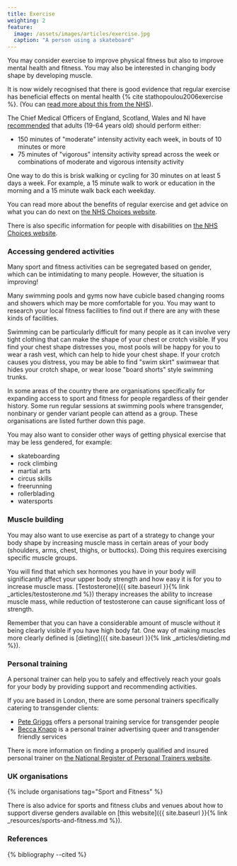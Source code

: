 ```yaml
---
title: Exercise
weighting: 2
feature:
  image: /assets/images/articles/exercise.jpg
  caption: "A person using a skateboard"
---
```


You may consider exercise to improve physical fitness but also to improve mental health and fitness. You may also be interested in changing body shape by developing muscle.

It is now widely recognised that there is good evidence that regular exercise has beneficial effects on mental health {% cite stathopoulou2006exercise %}. (You can [read more about this from the NHS](http://www.nhs.uk/Conditions/stress-anxiety-depression/Pages/mental-benefits-of-exercise.aspx)).

The Chief Medical Officers of England, Scotland, Wales and NI have [recommended](https://www.gov.uk/government/uploads/system/uploads/attachment_data/file/216370/dh_128210.pdf) that adults (19-64 years old) should perform either:

- 150 minutes of "moderate" intensity activity each week, in bouts of 10 minutes or more
- 75 minutes of "vigorous" intensity activity spread across the week or combinations of moderate and vigorous intensity activity

One way to do this is brisk walking or cycling for 30 minutes on at least 5 days a week. For example, a 15 minute walk to work or education in the morning and a 15 minute walk back each weekday.

You can read more about the benefits of regular exercise and get advice on what you can do next on [the NHS Choices website](http://www.nhs.uk/livewell/fitness/Pages/Fitnesshome.aspx).

There is also specific information for people with disabilities on [the NHS Choices website](http://www.nhs.uk/Livewell/fitness/Pages/get-active-with-a-disability-or-a-long-term-condition.aspx).

### Accessing gendered activities

Many sport and fitness activities can be  segregated based on gender, which can be intimidating to many people. However, the situation is improving!

Many swimming pools and gyms now have cubicle based changing rooms and showers which may be more comfortable for you. You may want to research your local fitness facilities to find out if there are any with these kinds of facilities.

Swimming can be particularly difficult for many people as it can involve very tight clothing that can make the shape of your chest or crotch visible. If you find your chest shape distresses you, most pools will be happy for you to wear a rash vest, which can help to hide your chest shape. If your crotch causes you distress, you may be able to find "swim skirt" swimwear that hides your crotch shape, or wear loose "board shorts" style swimming trunks.

In some areas of the country there are organisations specifically for expanding access to sport and fitness for people regardless of their gender history. Some run regular sessions at swimming pools where transgender, nonbinary or gender variant people can attend as a group. These organisations are listed further down this page.

You may also want to consider other ways of getting physical exercise that may be less gendered, for example:

- skateboarding
- rock climbing
- martial arts
- circus skills
- freerunning
- rollerblading
- watersports

### Muscle building

You may also want to use exercise as part of a strategy to change your body shape by increasing muscle mass in certain areas of your body (shoulders, arms, chest, thighs, or buttocks). Doing this requires exercising specific muscle groups.

You will find that which sex hormones you have in your body will significantly affect your upper body strength and how easy it is for you to increase muscle mass. [Testosterone]({{ site.baseurl }}{% link _articles/testosterone.md %}) therapy increases the ability to increase muscle mass, while reduction of testosterone can cause significant loss of strength.

Remember that you can have a considerable amount of muscle without it being clearly visible if you have high body fat. One way of making muscles more clearly defined is [dieting]({{ site.baseurl }}{% link _articles/dieting.md %}).

### Personal training

A personal trainer can help you to safely and effectively reach your goals for your body by providing support and recommending activities.

If you are based in London, there are some personal trainers specifically catering to transgender clients:

- [Pete Griggs](http://www.petegriggs.com/personal-trainer-transgender/) offers a personal training service for transgender people
- [Becca Knapp](http://www.trainwithbecca.com/) is a personal trainer advertising queer and transgender friendly services

There is more information on finding a properly qualified and insured personal trainer on [the National Register of Personal Trainers website](http://www.nrpt.co.uk/find/index.htm).

### UK organisations

{% include organisations tag="Sport and Fitness" %}

There is also advice for sports and fitness clubs and venues about how to support diverse genders available on [this website]({{ site.baseurl }}{% link _resources/sports-and-fitness.md %}).

### References

{% bibliography --cited %}